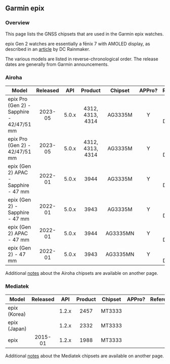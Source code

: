 ## Garmin epix

### Overview

This page lists the GNSS chipsets that are used in the Garmin epix watches.

epix Gen 2 watches are essentially a fēnix 7 with AMOLED display, as described in an [article](https://www.dcrainmaker.com/2023/12/garmin-fenix7-epix-release-history-explained.html) by DC Rainmaker.

The various models are listed in reverse-chronological order. The release dates are generally from Garmin announcements.



### Airoha

| Model                       | Released   | API | Product | Chipset | APPro? | References |
| --------------------------- | :--------: | :--------: | :--------: | :--------: | :--------: | :--------: |
| epix Pro (Gen 2) - Sapphire - 42/47/51 mm | 2023-05 | 5.0.x | 4312, 4313, 4314 | AG3335M | Y | Garmin [settings](https://support.garmin.com/en-GB/?faq=AJb6TtPSBU0dnAqkVP9u19) + DCR [review](https://www.dcrainmaker.com/2023/05/garmin-epix-pro-in-depth-review-now-in-three-sizes.html) |
| epix Pro (Gen 2) - 42/47/51 mm | 2023-05 | 5.0.x | 4312, 4313, 4314 | AG3335M | Y | Garmin [settings](https://support.garmin.com/en-GB/?faq=AJb6TtPSBU0dnAqkVP9u19) + DCR [review](https://www.dcrainmaker.com/2023/05/garmin-epix-pro-in-depth-review-now-in-three-sizes.html) |
| epix (Gen 2) APAC - Sapphire - 47 mm | 2022-01 | 5.0.x | 3944 | AG3335M | Y | Garmin [manual](https://www8.garmin.com/manuals/webhelp/GUID-E5C62F3F-DCE3-4197-8CA5-E419B2A55D12/EN-US/GUID-9AC5D40D-5CCE-4D21-B8C2-10A04B25E152.html) + DCR [review](https://www.dcrainmaker.com/2022/01/garmin-epix-in-depth-review.html) |
| epix (Gen 2) - Sapphire - 47 mm | 2022-01 | 5.0.x | 3943 | AG3335M | Y | Garmin [settings](https://support.garmin.com/en-GB/?faq=AJb6TtPSBU0dnAqkVP9u19) + DCR [review](https://www.dcrainmaker.com/2022/01/garmin-epix-in-depth-review.html) |
| epix (Gen 2) APAC - 47 mm | 2022-01 | 5.0.x | 3944 | AG3335MN | Y | Garmin [manual](https://www8.garmin.com/manuals/webhelp/GUID-E5C62F3F-DCE3-4197-8CA5-E419B2A55D12/EN-US/GUID-9AC5D40D-5CCE-4D21-B8C2-10A04B25E152.html) + DCR [review](https://www.dcrainmaker.com/2022/01/garmin-epix-in-depth-review.html) |
| epix (Gen 2) - 47 mm | 2022-01 | 5.0.x | 3943 | AG3335MN | Y | Garmin [manual](https://www8.garmin.com/manuals/webhelp/GUID-E5C62F3F-DCE3-4197-8CA5-E419B2A55D12/EN-US/GUID-9AC5D40D-5CCE-4D21-B8C2-10A04B25E152.html) + DCR [review](https://www.dcrainmaker.com/2022/01/garmin-epix-in-depth-review.html) |

Additional [notes](../../../chipsets/airoha/devices.md) about the Airoha chipsets are available on another page.



### Mediatek

| Model                       | Released   | API | Product | Chipset | APPro? | References |
| --------------------------- | :--------: | :--------: | :--------: | :--------: | :--------: | :--------: |
| epix (Korea) |   | 1.2.x | 2457 | MT3333  |      |      |
| epix (Japan) |  | 1.2.x | 2332 | MT3333 | | |
| epix | 2015-01 | 1.2.x | 1988 | MT3333 | | |

Additional [notes](../../../chipsets/mediatek/devices.md) about the Mediatek chipsets are available on another page.

